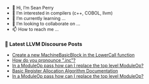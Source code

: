 - 👋 Hi, I’m Sean Perry
- 👀 I’m interested in compilers (c++, COBOL, llvm)
- 🌱 I’m currently learning ...
- 💞️ I’m looking to collaborate on ...
- 📫 How to reach me ...

<!---
s66perry/s66perry is a ✨ special ✨ repository because its `README.md` (this file) appears on your GitHub profile.
You can click the Preview link to take a look at your changes.
--->
### 📕 Latest LLVM Discourse Posts

<!-- DISCOURSE-LLVM:START -->
- [Create a new MachineBasicBlock in the LowerCall function](https://discourse.llvm.org/t/create-a-new-machinebasicblock-in-the-lowercall-function/71023#post_7)
- [How do you pronounce &quot;.inc&quot;?](https://discourse.llvm.org/t/how-do-you-pronounce-inc/71136#post_3)
- [In a ModuleOp pass how can I replace the top level ModuleOp?](https://discourse.llvm.org/t/in-a-moduleop-pass-how-can-i-replace-the-top-level-moduleop/71128#post_9)
- [Basic Register Allocation Algorithm Documentation](https://discourse.llvm.org/t/basic-register-allocation-algorithm-documentation/71129#post_3)
- [In a ModuleOp pass how can I replace the top level ModuleOp?](https://discourse.llvm.org/t/in-a-moduleop-pass-how-can-i-replace-the-top-level-moduleop/71128#post_8)
<!-- DISCOURSE-LLVM:END -->
